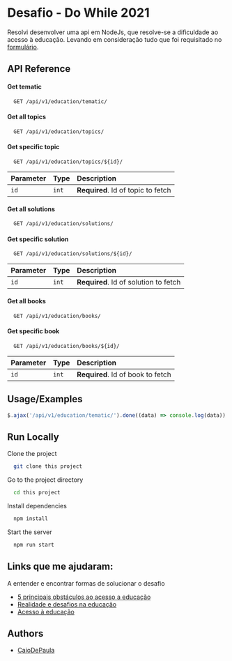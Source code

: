 
# Desafio - Do While 2021

Resolvi desenvolver uma api em NodeJs, que resolve-se a dificuldade ao acesso à educação.
Levando em consideração tudo que foi requisitado no [formulário](https://efficient-sloth-d85.notion.site/Desafio-Node-js-Express-dbe23f591d5147ab8fb368c0844035d0).

## API Reference

#### Get tematic

```http
  GET /api/v1/education/tematic/
```

#### Get all topics

```http
  GET /api/v1/education/topics/
```

#### Get specific topic

```http
  GET /api/v1/education/topics/${id}/
```

| Parameter | Type     | Description                       |
| :-------- | :------- | :-------------------------------- |
| `id`      | `int` | **Required**. Id of topic to fetch |

#### Get all solutions

```http
  GET /api/v1/education/solutions/
```

#### Get specific solution

```http
  GET /api/v1/education/solutions/${id}/
```

| Parameter | Type     | Description                       |
| :-------- | :------- | :-------------------------------- |
| `id`      | `int` | **Required**. Id of solution to fetch |

#### Get all books

```http
  GET /api/v1/education/books/
```

#### Get specific book

```http
  GET /api/v1/education/books/${id}/
```

| Parameter | Type     | Description                       |
| :-------- | :------- | :-------------------------------- |
| `id`      | `int` | **Required**. Id of book to fetch |

## Usage/Examples

```javascript
$.ajax('/api/v1/education/tematic/').done((data) => console.log(data))
```


## Run Locally

Clone the project

```bash
  git clone this project
```

Go to the project directory

```bash
  cd this project
```

Install dependencies

```bash
  npm install
```

Start the server

```bash
  npm run start
```


## Links que me ajudaram:
A entender e encontrar formas de solucionar o desafio

- [5 principais obstáculos ao acesso a educação](https://noticiasconcursos.com.br/educacao-no-brasil-5-principais-obstaculos-do-sistema-educacional/)
- [Realidade e desafios na educação](https://www.politize.com.br/educacao-brasileira-realidade-e-desafios/)
- [Acesso à educação](https://www.oxfam.org.br/blog/acesso-a-educacao-no-brasil-os-desafios-da-luta-pela-igualdade/)
## Authors

- [CaioDePaula](https://www.github.com/CaioDePaula)

